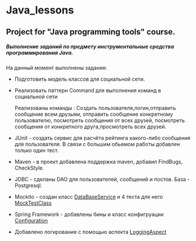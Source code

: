 # Java_lessons
## Project for "Java programming tools" course.
##### Выполнение заданий по предмету инструментальные средства программирования Java.
На данный момент выполнены задания:
* Подготовить модель классов для социальной сети.
 * Реализовать паттерн Command для выполнения команд в социальной сети
    
    Реализованы команды : Создать пользователя,логин,отправить сообщение всем друзьям, отправить сообщение конкретному пользователю,
  посмотреть сообщения от всех друзей, посмотреть сообщения от конкретного друга,просмотреть всех друзей.
 * JUnit - создать сервис для расчёта рейтинга какого-либо сообщения для пользователя. В связи с большим обьемом работы добавлен только один тест.
 * Maven - в проект добавлена поддержка maven, добавил FindBugs, CheckStyle.
 * JDBC - сделаны DAO для пользователей, сообщений и постов. База - Postgresql.
 * Mockito - создан класс [DataBaseService](https://github.com/ussernamenikita/Java_lessons/blob/master/src/main/java/com/leti/social_net/services/DatabaseService.java) и 4 теста для него [MockTestClass](https://github.com/ussernamenikita/Java_lessons/blob/master/src/test/java/com/leti/social_net/dao/impl/MockTestClass.java)
 * Spring Framework - добавлены бины и класс конфигруации [Configuration](https://github.com/ussernamenikita/Java_lessons/blob/master/src/main/java/com/leti/social_net/config/Configuration.java)
 * Добавлено логирование с помощью аспекта [LoggingAspect](https://github.com/ussernamenikita/Java_lessons/blob/master/src/main/java/com/leti/social_net/config/LoggingAspect.java)
 
 
  
